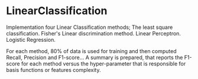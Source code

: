 # LinearClassification
Implementation four Linear Classification methods;
The Ieast square classification.
Fisher's Linear discrimination method.
Linear Perceptron.
Logistic Regression.

For each method, 80% of data is used for training and then computed Recall, Precision and F1-score...
A summary is prepared, that reports the F1-score for each method versus the hyper-parameter that is responsible for basis functions or features complexity.
